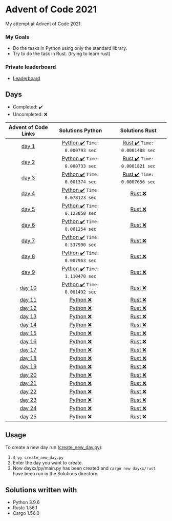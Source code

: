 # Advent of Code 2021
My attempt at Advent of Code 2021.

### My Goals
* Do the tasks in Python using only the standard library.
* Try to do the task in Rust. (trying to learn rust)

### Private leaderboard
* [Leaderboard](https://adventofcode.com/2021/leaderboard/private/view/642677)

## Days
* Completed: :heavy_check_mark:
* Uncompleted: :x:

|             Advent of Code Links               |               Solutions Python              |               Solutions Rust               |
|:----------------------------------------------:|:-------------------------------------------:|:------------------------------------------:|
| [day 1](https://adventofcode.com/2021/day/1)   |    [Python :heavy_check_mark:](./Solutions/day1/py/main.py) `Time: 0.000793 sec`| [Rust :heavy_check_mark:](./Solutions/day1/rust/src/main.rs) `Time: 0.0001488 sec` |
| [day 2](https://adventofcode.com/2021/day/2)   |    [Python :heavy_check_mark:](./Solutions/day2/py/main.py) `Time: 0.000733 sec`   | [Rust :heavy_check_mark:](./Solutions/day2/rust/src/main.rs) `Time: 0.0001821 sec` |
| [day 3](https://adventofcode.com/2021/day/3)   |    [Python :heavy_check_mark:](./Solutions/day3/py/main.py) `Time: 0.001374 sec`   | [Rust :heavy_check_mark:](./Solutions/day3/rust/src/main.rs) `Time: 0.0007656 sec` |
| [day 4](https://adventofcode.com/2021/day/4)   |    [Python :heavy_check_mark:](./Solutions/day4/py/main.py) `Time: 0.078123 sec`   | [Rust :x:](./Solutions/day4/rust/src/main.rs)  |
| [day 5](https://adventofcode.com/2021/day/5)   |    [Python :heavy_check_mark:](./Solutions/day5/py/main.py) `Time: 0.123850 sec`   | [Rust :x:](./Solutions/day5/rust/src/main.rs)  |
| [day 6](https://adventofcode.com/2021/day/6)   |    [Python :heavy_check_mark:](./Solutions/day6/py/main.py) `Time: 0.001254 sec`   | [Rust :x:](./Solutions/day6/rust/src/main.rs)  |
| [day 7](https://adventofcode.com/2021/day/7)   |    [Python :heavy_check_mark:](./Solutions/day7/py/main.py) `Time: 0.537990 sec`   | [Rust :x:](./Solutions/day7/rust/src/main.rs)  |
| [day 8](https://adventofcode.com/2021/day/8)   |    [Python :heavy_check_mark:](./Solutions/day8/py/main.py) `Time: 0.007963 sec`   | [Rust :x:](./Solutions/day8/rust/src/main.rs)  |
| [day 9](https://adventofcode.com/2021/day/9)   |    [Python :heavy_check_mark:](./Solutions/day9/py/main.py) `Time: 1.110470 sec`   | [Rust :x:](./Solutions/day9/rust/src/main.rs)  |
| [day 10](https://adventofcode.com/2021/day/10) |    [Python :heavy_check_mark:](./Solutions/day10/py/main.py) `Time: 0.001492 sec`  | [Rust :x:](./Solutions/day10/rust/src/main.rs) |
| [day 11](https://adventofcode.com/2021/day/11) |    [Python :x:](./Solutions/day11/py/main.py)   | [Rust :x:](./Solutions/day11/rust/src/main.rs) |
| [day 12](https://adventofcode.com/2021/day/12) |    [Python :x:](./Solutions/day12/py/main.py)   | [Rust :x:](./Solutions/day12/rust/src/main.rs) |
| [day 13](https://adventofcode.com/2021/day/13) |    [Python :x:](./Solutions/day13/py/main.py)   | [Rust :x:](./Solutions/day13/rust/src/main.rs) |
| [day 14](https://adventofcode.com/2021/day/14) |    [Python :x:](./Solutions/day14/py/main.py)   | [Rust :x:](./Solutions/day14/rust/src/main.rs) |
| [day 15](https://adventofcode.com/2021/day/15) |    [Python :x:](./Solutions/day15/py/main.py)   | [Rust :x:](./Solutions/day15/rust/src/main.rs) |
| [day 16](https://adventofcode.com/2021/day/16) |    [Python :x:](./Solutions/day16/py/main.py)   | [Rust :x:](./Solutions/day16/rust/src/main.rs) |
| [day 17](https://adventofcode.com/2021/day/17) |    [Python :x:](./Solutions/day17/py/main.py)   | [Rust :x:](./Solutions/day17/rust/src/main.rs) |
| [day 18](https://adventofcode.com/2021/day/18) |    [Python :x:](./Solutions/day18/py/main.py)   | [Rust :x:](./Solutions/day18/rust/src/main.rs) |
| [day 19](https://adventofcode.com/2021/day/19) |    [Python :x:](./Solutions/day19/py/main.py)   | [Rust :x:](./Solutions/day19/rust/src/main.rs) |
| [day 20](https://adventofcode.com/2021/day/20) |    [Python :x:](./Solutions/day20/py/main.py)   | [Rust :x:](./Solutions/day20/rust/src/main.rs) |
| [day 21](https://adventofcode.com/2021/day/21) |    [Python :x:](./Solutions/day21/py/main.py)   | [Rust :x:](./Solutions/day21/rust/src/main.rs) |
| [day 22](https://adventofcode.com/2021/day/22) |    [Python :x:](./Solutions/day22/py/main.py)   | [Rust :x:](./Solutions/day22/rust/src/main.rs) |
| [day 23](https://adventofcode.com/2021/day/23) |    [Python :x:](./Solutions/day23/py/main.py)   | [Rust :x:](./Solutions/day23/rust/src/main.rs) |
| [day 24](https://adventofcode.com/2021/day/24) |    [Python :x:](./Solutions/day24/py/main.py)   | [Rust :x:](./Solutions/day24/rust/src/main.rs) |
| [day 25](https://adventofcode.com/2021/day/25) |    [Python :x:](./Solutions/day25/py/main.py)   | [Rust :x:](./Solutions/day25/rust/src/main.rs) |


## Usage

To create a new day run ([create_new_day.py](./create_new_day.py)):
1. ```$ py create_new_day.py```
2. Enter the day you want to create.
3. Now dayxx/py/main.py has been created and ```cargo new dayxx/rust``` have been run in the Solutions directory.

## Solutions written with
* Python 3.9.6
* Rustc 1.56.1
* Cargo 1.56.0
